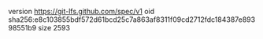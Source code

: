 version https://git-lfs.github.com/spec/v1
oid sha256:e8c103855bdf572d61bcd25c7a863af8311f09cd2712fdc184387e89398551b9
size 2593
